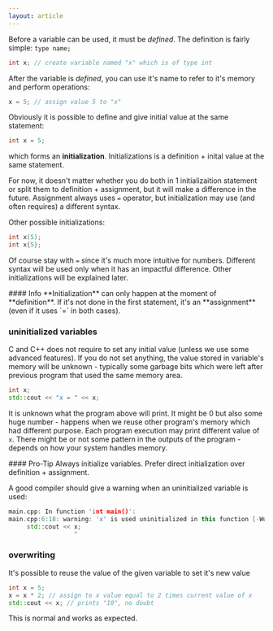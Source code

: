 ```yaml
---
layout: article
---
```


Before a variable can be used, it must be *defined*. The definition is fairly simple: `type name;`

```c++
int x; // create variable named "x" which is of type int
```

After the variable is *defined*, you can use it's name to refer to it's memory and perform operations:

```c++
x = 5; // assign value 5 to "x"
```

Obviously it is possible to define and give initial value at the same statement:

```c++
int x = 5;
```

which forms an **initialization**. Initializations is a definition + inital value at the same statement.

For now, it doesn't matter whether you do both in 1 initializaition statement or split them to definition + assignment, but it will make a difference in the future. Assignment always uses `=` operator, but initialization may use (and often requires) a different syntax.

Other possible initializations:

```c++
int x(5);
int x{5};
```

Of course stay with `=` since it's much more intuitive for numbers. Different syntax will be used only when it has an impactful difference. Other initializations will be explained later.

<div class="note info">
#### Info
<i class="fas fa-info-circle"></i>
**Initialization** can only happen at the moment of **definition**. If it's not done in the first statement, it's an **assignment** (even if it uses `=` in both cases).
</div>


### uninitialized variables

C and C++ does not require to set any initial value (unless we use some advanced features). If you do not set anything, the value stored in variable's memory will be unknown - typically some garbage bits which were left after previous program that used the same memory area.

```c++
int x;
std::cout << "x = " << x;
```

It is unknown what the program above will print. It might be 0 but also some huge number - happens when we reuse other program's memory which had different purpose. Each program execution may print different value of `x`. There might be or not some pattern in the outputs of the program - depends on how your system handles memory.

<div class="note pro-tip">
#### Pro-Tip
<i class="fas fa-star-exclamation"></i>
Always initialize variables. Prefer direct initialization over definition + assignment.
</div>

A good compiler should give a warning when an uninitialized variable is used:

```c++
main.cpp: In function 'int main()':
main.cpp:6:18: warning: 'x' is used uninitialized in this function [-Wuninitialized]
     std::cout << x;
                  ^
```

### overwriting

It's possible to reuse the value of the given variable to set it's new value

```c++
int x = 5;
x = x * 2; // assign to x value equal to 2 times current value of x
std::cout << x; // prints "10", no doubt
```

This is normal and works as expected.
